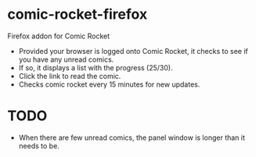 comic-rocket-firefox
====================

Firefox addon for Comic Rocket

* Provided your browser is logged onto Comic Rocket, it checks to see if you have any unread comics.
* If so, it displays a list with the progress (25/30).
* Click the link to read the comic.
* Checks comic rocket every 15 minutes for new updates.

TODO
====

* When there are few unread comics, the panel window is longer than it needs to be.
